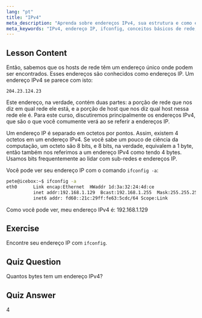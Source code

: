 ```yaml
---
lang: "pt"
title: "IPv4"
meta_description: "Aprenda sobre endereços IPv4, sua estrutura e como encontrar seu IP usando ifconfig. Entenda os conceitos básicos de rede para iniciantes em Linux."
meta_keywords: "IPv4, endereço IP, ifconfig, conceitos básicos de rede, rede Linux, iniciante, tutorial, guia"
---
```


## Lesson Content

Então, sabemos que os hosts de rede têm um endereço único onde podem ser encontrados. Esses endereços são conhecidos como endereços IP. Um endereço IPv4 se parece com isto:

```
204.23.124.23
```

Este endereço, na verdade, contém duas partes: a porção de rede que nos diz em qual rede ele está, e a porção de host que nos diz qual host nessa rede ele é. Para este curso, discutiremos principalmente os endereços IPv4, que são o que você comumente verá ao se referir a endereços IP.

Um endereço IP é separado em octetos por pontos. Assim, existem 4 octetos em um endereço IPv4. Se você sabe um pouco de ciência da computação, um octeto são 8 bits, e 8 bits, na verdade, equivalem a 1 byte, então também nos referimos a um endereço IPv4 como tendo 4 bytes. Usamos bits frequentemente ao lidar com sub-redes e endereços IP.

Você pode ver seu endereço IP com o comando `ifconfig -a`:

```bash
pete@icebox:~$ ifconfig -a
eth0      Link encap:Ethernet  HWaddr 1d:3a:32:24:4d:ce
          inet addr:192.168.1.129  Bcast:192.168.1.255  Mask:255.255.255.0
          inet6 addr: fd60::21c:29ff:fe63:5cdc/64 Scope:Link
```

Como você pode ver, meu endereço IPv4 é: 192.168.1.129

## Exercise

Encontre seu endereço IP com `ifconfig`.

## Quiz Question

Quantos bytes tem um endereço IPv4?

## Quiz Answer

4
